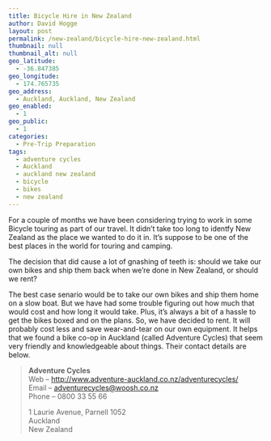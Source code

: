 ```yaml
---
title: Bicycle Hire in New Zealand
author: David Hogge
layout: post
permalink: /new-zealand/bicycle-hire-new-zealand.html
thumbnail: null
thumbnail_alt: null
geo_latitude:
  - -36.847385
geo_longitude:
  - 174.765735
geo_address:
  - Auckland, Auckland, New Zealand
geo_enabled:
  - 1
geo_public:
  - 1
categories:
  - Pre-Trip Preparation
tags:
  - adventure cycles
  - Auckland
  - auckland new zealand
  - bicycle
  - bikes
  - new zealand
---
```

For a couple of months we have been considering trying to work in some Bicycle touring as part of our travel. It didn&#8217;t take too long to identfy New Zealand as the place we wanted to do it in. It&#8217;s suppose to be one of the best places in the world for touring and camping.

The decision that did cause a lot of gnashing of teeth is: should we take our own bikes and ship them back when we&#8217;re done in New Zealand, or should we rent?

The best case senario would be to take our own bikes and ship them home on a slow boat. But we have had some trouble figuring out how much that would cost and how long it would take. Plus, it&#8217;s always a bit of a hassle to get the bikes boxed and on the plans. So, we have decided to rent. It will probably cost less and save wear-and-tear on our own equipment. It helps that we found a bike co-op in Auckland (called Adventure Cycles) that seem very friendly and knowledgeable about things. Their contact details are below.

> **Adventure Cycles**  
> Web &#8211; http://www.adventure-auckland.co.nz/adventurecycles/  
> Email &#8211; adventurecycles@woosh.co.nz  
> Phone &#8211; 0800 33 55 66
> 
> 1 Laurie Avenue, Parnell 1052  
> Auckland  
> New Zealand